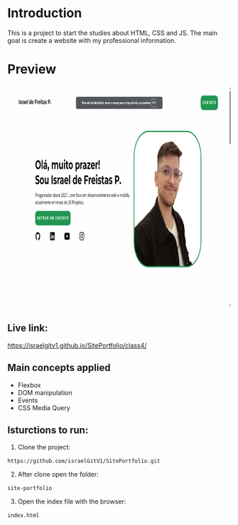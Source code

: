 # Introduction

This is a project to start the studies about HTML, CSS and JS.
The main goal is create a website with my professional information.

# Preview

<img src="https://github.com/israelGitV1/SitePortfolio/blob/main/class4/img/preview.png.png" height = "500"/>

## Live link:

https://israelgitv1.github.io/SitePortfolio/class4/

## Main concepts applied

- Flexbox
- DOM manipulation
- Events
- CSS Media Query

## Isturctions to run:

1. Clone the project:

```
https://github.com/israelGitV1/SitePortfolio.git
```

2. After clone open the folder:

```
site-portfolio
```

3. Open the index file with the browser:

```
index.html
```
